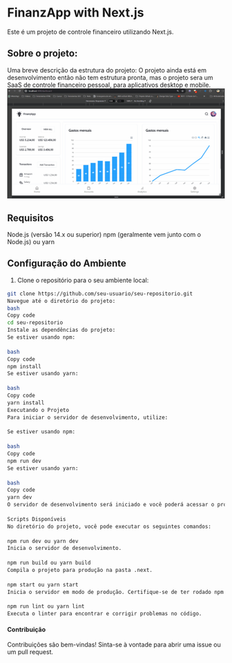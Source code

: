 # FinanzApp with Next.js
Este é um projeto de controle financeiro utilizando Next.js.
## Sobre o projeto:
Uma breve descrição da estrutura do projeto: O projeto ainda está em desenvolvimento então não tem estrutura pronta, mas o projeto sera um SaaS de controle financeiro pessoal, para aplicativos desktop e mobile.
![alt text](web-app.gif)

## Requisitos

Node.js (versão 14.x ou superior)
npm (geralmente vem junto com o Node.js) ou yarn

## Configuração do Ambiente

1. Clone o repositório para o seu ambiente local:

```bash
git clone https://github.com/seu-usuario/seu-repositorio.git
Navegue até o diretório do projeto:
bash
Copy code
cd seu-repositorio
Instale as dependências do projeto:
Se estiver usando npm:

bash
Copy code
npm install
Se estiver usando yarn:

bash
Copy code
yarn install
Executando o Projeto
Para iniciar o servidor de desenvolvimento, utilize:

Se estiver usando npm:

bash
Copy code
npm run dev
Se estiver usando yarn:

bash
Copy code
yarn dev
O servidor de desenvolvimento será iniciado e você poderá acessar o projeto em http://localhost:3000.

Scripts Disponíveis
No diretório do projeto, você pode executar os seguintes comandos:

npm run dev ou yarn dev
Inicia o servidor de desenvolvimento.

npm run build ou yarn build
Compila o projeto para produção na pasta .next.

npm start ou yarn start
Inicia o servidor em modo de produção. Certifique-se de ter rodado npm run build ou yarn build antes.

npm run lint ou yarn lint
Executa o linter para encontrar e corrigir problemas no código.
```

#### Contribuição

Contribuições são bem-vindas! Sinta-se à vontade para abrir uma issue ou um pull request.
